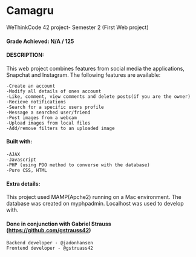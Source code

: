 # Camagru
WeThinkCode 42 project- Semester 2 (First Web project)

#### Grade Achieved: N/A / 125

#### DESCRIPTION:
This web project combines features from social media the applications, Snapchat and Instagram.
The following features are available:

    -Create an account
    -Modify all details of ones account
    -Like, comment, view comments and delete posts(if you are the owner)
    -Recieve notifications
    -Search for a specific users profile
    -Message a searched user/friend
    -Post images from a webcam
    -Upload images from local files
    -Add/remove filters to an uploaded image

#### Built with:
    -AJAX
    -Javascript
    -PHP (using PDO method to converse with the database)
    -Pure CSS, HTML

#### Extra details:
This project used MAMP(Apche2) running on a Mac environment.
The database was created on myphpadmin.
Localhost was used to develop with.

#### Done in conjunction with Gabriel Strauss (https://github.com/gstrauss42)
    Backend developer - @jadonhansen
    Frontend developer - @gstruass42
